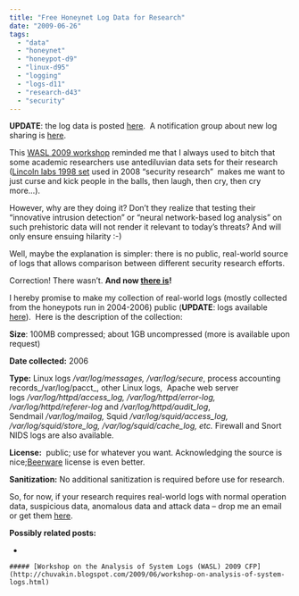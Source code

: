 ```yaml
---
title: "Free Honeynet Log Data for Research"
date: "2009-06-26"
tags: 
  - "data"
  - "honeynet"
  - "honeypot-d9"
  - "linux-d95"
  - "logging"
  - "logs-d11"
  - "research-d43"
  - "security"
---
```


  

  

  

**UPDATE**: the log data is posted [here](http://log-sharing.dreamhosters.com/).  A notification group about new log sharing is [here](/groups.google.com/group/log-sharing).

  

  

This [WASL 2009 workshop](http://www.systemloganalysis.com/) reminded me that I always used to bitch that some academic researchers use antediluvian data sets for their research ([Lincoln labs 1998 set](http://www.ll.mit.edu/mission/communications/ist/corpora/ideval/data/index.html) used in 2008 “security research”  makes me want to just curse and kick people in the balls, then laugh, then cry, then cry more…).

  

However, why are they doing it? Don’t they realize that testing their “innovative intrusion detection” or “neural network-based log analysis” on such prehistoric data will not render it relevant to today’s threats? And will only ensure ensuing hilarity :-)

  

Well, maybe the explanation is simpler: there is no public, real-world source of logs that allows comparison between different security research efforts.

  

Correction! There wasn’t. **And now [there is](http://log-sharing.dreamhosters.com/)!**

  

I hereby promise to make my collection of real-world logs (mostly collected from the honeypots run in 2004-2006) public (**UPDATE**: logs available [here](http://log-sharing.dreamhosters.com/)).  Here is the description of the collection:

  

  

  

**Size**: 100MB compressed; about 1GB uncompressed (more is available upon request)

  

  

**Date collected:** 2006

  

  

**Type:** Linux logs _/var/log/messages, /var/log/secure_, process accounting records_/var/log/pacct_, other Linux logs,  Apache web server logs _/var/log/httpd/access\_log, /var/log/httpd/error-log, /var/log/httpd/referer-log_ and _/var/log/httpd/audit\_log_, Sendmail _/var/log/mailog,_ Squid _/var/log/squid/access\_log, /var/log/squid/store\_log, /var/log/squid/cache\_log, etc._ Firewall and Snort NIDS logs are also available.

  

  

**License:**  public; use for whatever you want. Acknowledging the source is nice;[Beerware](http://en.wikipedia.org/wiki/Otherware) license is even better.

  

  

**Sanitization:** No additional sanitization is required before use for research.

  

  

  

So, for now, if your research requires real-world logs with normal operation data, suspicious data, anomalous data and attack data – drop me an email or get them [here](http://log-sharing.dreamhosters.com/).

  

**Possibly related posts:**

  

  
- 
    
    ##### [Workshop on the Analysis of System Logs (WASL) 2009 CFP](http://chuvakin.blogspot.com/2009/06/workshop-on-analysis-of-system-logs.html)
